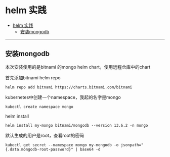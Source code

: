 # helm 实践

- [helm 实践](#helm-实践)
  - [安装mongodb](#安装mongodb)

---

## 安装mongodb

本次安装使用的是bitnami 的mongo helm chart，使用远程仓库中的chart

首先添加bitnami helm repo

```shell
helm repo add bitnami https://charts.bitnami.com/bitnami
```

kubernetes中创建一个namespace，我起的名字是mongo

```shell
kubectl create namespace mongo
```

helm install

```shell
helm install my-mongo bitnami/mongodb --version 13.6.2 -n mongo
```

默认生成的用户是root，查看root的密码

``` shell
kubectl get secret --namespace mongo my-mongodb -o jsonpath="{.data.mongodb-root-password}" | base64 -d
```